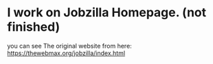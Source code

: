 # I work on Jobzilla Homepage.  **(not finished)**
you can see The original website from here: https://thewebmax.org/jobzilla/index.html

